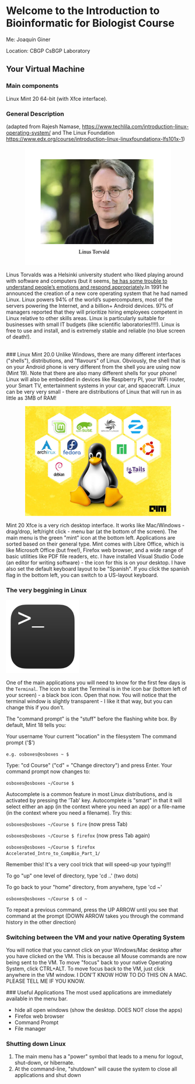 # Welcome to the Introduction to Bioinformatic for Biologist Course
Me: Joaquín Giner

Location: CBGP CsBGP Laboratory 


## Your Virtual Machine

### Main components
Linux Mint 20 64-bit (with Xfce interface).

### General Description
(adapted from Rajesh Namase, https://www.techlila.com/introduction-linux-operating-system/ and The Linux Foundation https://www.edx.org/course/introduction-linux-linuxfoundationx-lfs101x-1)

<p align="center">
<img src="0.1.png" alt="drawing" width="400"/>
</p>


Linus Torvalds was a Helsinki university student who liked playing around with software and computers (but it seems, [he has some trouble to understand people’s emotions and respond appropriately](https://www.newyorker.com/science/elements/after-years-of-abusive-e-mails-the-creator-of-linux-steps-aside).In 1991 he announced the creation of a new core operating system that he had named Linux. Linux powers 94% of the world’s supercomputers, most of the servers powering the Internet, and a billion+ Android devices. 97% of managers reported that they will prioritize hiring employees competent in Linux relative to other skills areas. Linux is particularly suitable for businesses with small IT budgets (like scientific laboratories!!!!). Linux is free to use and install, and is extremely stable and reliable (no blue screen of death!).

<br />
### Linux Mint 20.0
Unlike Windows, there are many different interfaces ("shells"), distributions, and "flavours" of Linux. Obviously, the shell that is on your Android phone is very different from the shell you are using now (Mint 19). Note that there are also many different shells for your phone! Linux will also be embedded in devices like Raspberry PI, your WiFi router, your Smart TV, entertainment systems in your car, and spacecraft. Linux can be very very small - there are distributions of Linux that will run in as little as 3MB of RAM!


<p align="center">
<img src="0.2.png" alt="drawing" width="400"/>
</p>


Mint 20 Xfce is a very rich desktop interface. It works like Mac/Windows - drag/drop, left/right click - menu bar (at the bottom of the screen). The main menu is the green "mint" icon at the bottom left. Applications are sorted based on their general type. Mint comes with Libre Office, which is like Microsoft Office (but free!), Firefox web browser, and a wide range of basic utilities like PDF file readers, etc. I have installed Visual Studio Code (an editor for writing software) - the icon for this is on your desktop. I have also set the default keyboard layout to be "Spanish". If you click the spanish flag in the bottom left, you can switch to a US-layout keyboard.


### The very beggining in Linux

<img src="0.3.png" alt="drawing" width="200"/>



One of the main applications you will need to know for the first few days is the `Terminal`. The icon to start the Terminal is in the icon bar (bottom left of your screen) - a black box icon. Open that now. You will notice that the terminal window is slightly transparent - I like it that way, but you can change this if you don't.

The "command prompt" is the "stuff" before the flashing white box. By default, Mint 18 tells you:

Your username
Your current "location" in the filesystem
The command prompt ('$')

`e.g. osboxes@osboxes ~ $`

Type: "cd Course" ("cd" = "Change directory") and press Enter. Your command prompt now changes to:

`osboxes@osboxes ~/Course $`

Autocomplete is a common feature in most Linux distributions, and is activated by pressing the 'Tab' key. Autocomplete is "smart" in that it will select either an app (in the context where you need an app) or a file-name (in the context where you need a filename). Try this:

`osboxes@osboxes ~/Course $ fire`                 (now press Tab)

`osboxes@osboxes ~/Course $ firefox`              (now press Tab again)

`osboxes@osboxes ~/Course $ firefox Accelerated_Intro_to_CompBio_Part_1/`

Remember this! It's a very cool trick that will speed-up your typing!!!

To go "up" one level of directory, type 'cd ..' (two dots)

To go back to your "home" directory, from anywhere, type 'cd ~'

`osboxes@osboxes ~/Course $ cd ~`

To repeat a previous command, press the UP ARROW until you see that command at the prompt (DOWN ARROW takes you through the command history in the other direction)

### Switching between the VM and your native Operating System
You will notice that you cannot click on your Windows/Mac desktop after you have clicked on the VM. This is because all Mouse commands are now being sent to the VM. To move "focus" back to your native Operating System, click CTRL+ALT. To move focus back to the VM, just click anywhere in the VM window. I DON'T KNOW HOW TO DO THIS ON A MAC. PLEASE TELL ME IF YOU KNOW.

### Useful Applications
The most used applications are immediately available in the menu bar.

* hide all open windows (show the desktop. DOES NOT close the apps)
* Firefox web browser
* Command Prompt
* File manager

### Shutting down Linux
1) The main menu has a "power" symbol that leads to a menu for logout, shut-down, or hibernate.<br />
2) At the command-line, "shutdown" will cause the system to close all applications and shut down


